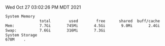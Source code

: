 Wed Oct 27 03:02:26 PM MDT 2021
```bash
System Memory
               total        used        free      shared  buff/cache   available
Mem:           7.7Gi       745Mi       4.5Gi       9.0Mi       2.4Gi       6.5Gi
Swap:          7.6Gi       316Mi       7.3Gi
System Storage
678M	.
```
```bash

